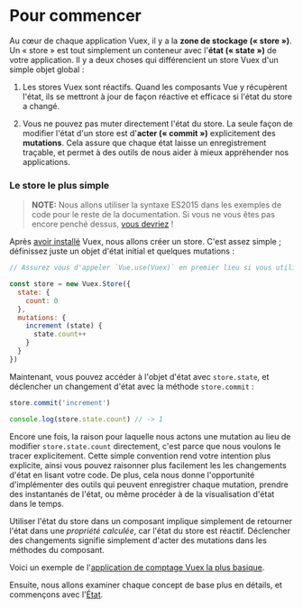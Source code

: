 # Pour commencer

Au cœur de chaque application Vuex, il y a la **zone de stockage (« store »)**. Un « store » est tout simplement un conteneur avec l'**état (« state »)** de votre application. Il y a deux choses qui différencient un store Vuex d'un simple objet global :

1. Les stores Vuex sont réactifs. Quand les composants Vue y récupèrent l'état, ils se mettront à jour de façon réactive et efficace si l'état du store a changé.

2. Vous ne pouvez pas muter directement l'état du store. La seule façon de modifier l'état d'un store est d'**acter (« commit »)** explicitement des **mutations**. Cela assure que chaque état laisse un enregistrement traçable, et permet à des outils de nous aider à mieux appréhender nos applications.

### Le store le plus simple

> **NOTE:** Nous allons utiliser la syntaxe ES2015 dans les exemples de code pour le reste de la documentation. Si vous ne vous êtes pas encore penché dessus, [vous devriez](https://babeljs.io/docs/learn-es2015/) !

Après [avoir installé](installation.md) Vuex, nous allons créer un store. C'est assez simple ; définissez juste un objet d'état initial et quelques mutations :

``` js
// Assurez vous d'appeler `Vue.use(Vuex)` en premier lieu si vous utilisez un système de module

const store = new Vuex.Store({
  state: {
    count: 0
  },
  mutations: {
    increment (state) {
      state.count++
    }
  }
})
```

Maintenant, vous pouvez accéder à l'objet d'état avec `store.state`, et déclencher un changement d'état avec la méthode `store.commit` :

``` js
store.commit('increment')

console.log(store.state.count) // -> 1
```

Encore une fois, la raison pour laquelle nous actons une mutation au lieu de modifier `store.state.count` directement, c'est parce que nous voulons le tracer explicitement. Cette simple convention rend votre intention plus explicite, ainsi vous pouvez raisonner plus facilement les les changements d'état en lisant votre code. De plus, cela nous donne l'opportunité d'implémenter des outils qui peuvent enregistrer chaque mutation, prendre des instantanés de l'état, ou même procéder à de la visualisation d'état dans le temps.

Utiliser l'état du store dans un composant implique simplement de retourner l'état dans une *propriété calculée*, car l'état du store est réactif. Déclencher des changements signifie simplement d'acter des mutations dans les méthodes du composant.

Voici un exemple de l'[application de comptage Vuex la plus basique](https://jsfiddle.net/n9jmu5v7/1269/).

Ensuite, nous allons examiner chaque concept de base plus en détails, et commençons avec l'[État](state.md).
